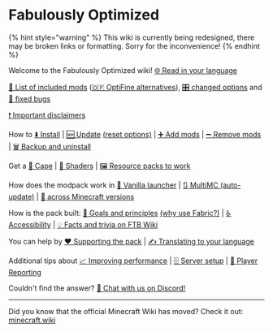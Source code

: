 # Fabulously Optimized

{% hint style="warning" %}
This wiki is currently being redesigned, there may be broken links or formatting. Sorry for the inconvenience!
{% endhint %}

Welcome to the Fabulously Optimized wiki!  [🌐 Read in your language](https://translate.google.com/translate?js=n&sl=auto&u=https://fabulously-optimized.gitbook.io/modpack/)

[📜 List of included mods](https://github.com/Fabulously-Optimized/fabulously-optimized/blob/main/INCLUDED-MODS.md) ([🇴​🇫 OptiFine alternatives](give-up-optifine.md)), [🎛️ changed options](changed-options.md) and [🐞 fixed bugs](changed-options.md#fixed-bugs) 

[❗ Important disclaimers](disclaimers.md)

How to [⬇️ Install](install-instructions.md) | [🆕 Update](update-instructions.md) [(reset options)](update-instructions.md#resetting-options) | [➕ Add mods](adding-more-mods.md) | [➖ Remove mods](disabling-mods.md) | [🗑️ Backup and uninstall](backup-and-uninstall.md)

Get a [🦸 Cape](free-cape.md) | [🌅 Shaders](getting-shaders.md) | [🖼️ Resource packs to work](resource-pack-issues.md)

How does the modpack work in [🍦 Vanilla launcher](vanilla-launcher-faq.md) | [🔃 MultiMC (auto-update)](multimc-auto-update.md) | [🔢 across Minecraft versions](version-support.md) 

How is the pack built: [🔣 Goals and principles](principles.md) [(why use Fabric?)](principles.md#why-use-fabric) | [♿ Accessibility](accessibility.md) | [💡 Facts and trivia on FTB Wiki](https://ftb.fandom.com/wiki/Fabulously_Optimized)

You can help by [❤️ Supporting the pack](https://download.fo/thanks) | [✍️ Translating to your language](language-support.md)

Additional tips about [📈 Improving performance](improving-performance.md) | [🗄️ Server setup](server-setup.md) | [🚨 Player Reporting](chat-reporting-faq.md)

Couldn't find the answer? [💬 Chat with us on Discord!](https://fabulously-optimized.github.io/discord)

---

Did you know that the official Minecraft Wiki has moved? Check it out: [minecraft.wiki](https://minecraft.wiki)
